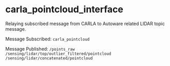# carla_pointcloud_interface

Relaying subscribed message from CARLA to Autoware related LIDAR topic message.

Message Subscribed:
`carla_pointcloud`

Message Published:
`/points_raw`
`/sensing/lidar/top/outlier_filtered/pointcloud`
`/sensing/lidar/concatenated/pointcloud`
